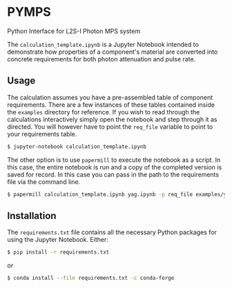 # PYMPS
Python Interface for L2S-I Photon MPS system

The `calculation_template.ipynb` is a Jupyter Notebook intended to demonstrate
how properties of a component's material are converted into concrete
requirements for both photon attenuation and pulse rate.

## Usage
The calculation assumes you have a pre-assembled table of component
requirements. There are a few instances of these tables contained inside the
`examples` directory for reference. If you wish to read through the
calculations interactively simply open the notebook and step through it as
directed. You will however have to point the `req_file` variable to point to
your requirements table.

```bash
$ jupyter-notebook calculation_template.ipynb
```

The other option is to use `papermill` to execute the notebook as a script. In
this case, the entire notebook is run and a copy of the completed version is
saved for record. In this case you can pass in the path to the requirements
file via the command line.
```bash
$ papermill calculation_template.ipynb yag.ipynb -p req_file examples/yag.csv 
```
## Installation
The `requirements.txt` file contains all the necessary Python packages for
using the Jupyter Notebook. Either:

```bash
$ pip install -r requirements.txt
```
or
```bash
$ conda install --file requirements.txt -c conda-forge
```
